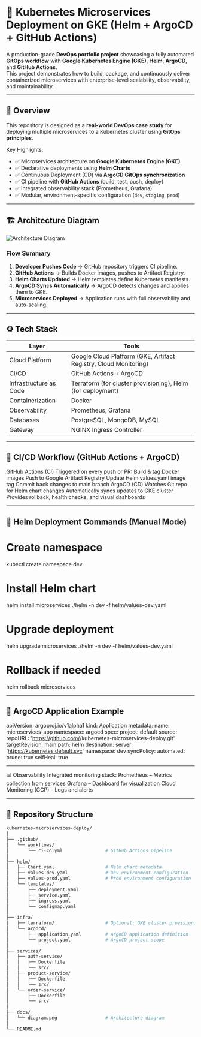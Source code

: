 # 🚀 Kubernetes Microservices Deployment on GKE (Helm + ArgoCD + GitHub Actions)

A production-grade **DevOps portfolio project** showcasing a fully automated **GitOps workflow** with **Google Kubernetes Engine (GKE)**, **Helm**, **ArgoCD**, and **GitHub Actions**.  
This project demonstrates how to build, package, and continuously deliver containerized microservices with enterprise-level scalability, observability, and maintainability.

---

## 🧠 Overview

This repository is designed as a **real-world DevOps case study** for deploying multiple microservices to a Kubernetes cluster using **GitOps principles**.

Key Highlights:
- ✅ Microservices architecture on **Google Kubernetes Engine (GKE)**
- ✅ Declarative deployments using **Helm Charts**
- ✅ Continuous Deployment (CD) via **ArgoCD GitOps synchronization**
- ✅ CI pipeline with **GitHub Actions** (build, test, push, deploy)
- ✅ Integrated observability stack (Prometheus, Grafana)
- ✅ Modular, environment-specific configuration (`dev`, `staging`, `prod`)

---

## 🏗️ Architecture Diagram

![Architecture Diagram](docs/diagram.png)

### Flow Summary
1. **Developer Pushes Code** → GitHub repository triggers CI pipeline.
2. **GitHub Actions** → Builds Docker images, pushes to Artifact Registry.
3. **Helm Charts Updated** → Helm templates define Kubernetes manifests.
4. **ArgoCD Syncs Automatically** → ArgoCD detects changes and applies them to GKE.
5. **Microservices Deployed** → Application runs with full observability and auto-scaling.

---

## ⚙️ Tech Stack

| Layer | Tools |
|-------|--------|
| Cloud Platform | Google Cloud Platform (GKE, Artifact Registry, Cloud Monitoring) |
| CI/CD | GitHub Actions + ArgoCD |
| Infrastructure as Code | Terraform (for cluster provisioning), Helm (for deployment) |
| Containerization | Docker |
| Observability | Prometheus, Grafana |
| Databases | PostgreSQL, MongoDB, MySQL |
| Gateway | NGINX Ingress Controller |

---
## 🔄 CI/CD Workflow (GitHub Actions + ArgoCD)
GitHub Actions (CI)
Triggered on every push or PR:
Build & tag Docker images
Push to Google Artifact Registry
Update Helm values.yaml image tag
Commit back changes to main branch
ArgoCD (CD)
Watches Git repo for Helm chart changes
Automatically syncs updates to GKE cluster
Provides rollback, health checks, and visual dashboards

---

## 🧰 Helm Deployment Commands (Manual Mode)
# Create namespace
kubectl create namespace dev

# Install Helm chart
helm install microservices ./helm -n dev -f helm/values-dev.yaml

# Upgrade deployment
helm upgrade microservices ./helm -n dev -f helm/values-dev.yaml

# Rollback if needed
helm rollback microservices <revision-number>

---


## 🧩 ArgoCD Application Example
apiVersion: argoproj.io/v1alpha1
kind: Application
metadata:
  name: microservices-app
  namespace: argocd
spec:
  project: default
  source:
    repoURL: 'https://github.com/<your-username>/kubernetes-microservices-deploy.git'
    targetRevision: main
    path: helm
  destination:
    server: 'https://kubernetes.default.svc'
    namespace: dev
  syncPolicy:
    automated:
      prune: true
      selfHeal: true


---


📊 Observability
Integrated monitoring stack:
Prometheus – Metrics collection from services
Grafana – Dashboard for visualization
Cloud Monitoring (GCP) – Logs and alerts

---

## 🧩 Repository Structure

```bash
kubernetes-microservices-deploy/
│
├── .github/
│   └── workflows/
│       └── ci-cd.yml                # GitHub Actions pipeline
│
├── helm/
│   ├── Chart.yaml                   # Helm chart metadata
│   ├── values-dev.yaml              # Dev environment configuration
│   ├── values-prod.yaml             # Prod environment configuration
│   └── templates/
│       ├── deployment.yaml
│       ├── service.yaml
│       ├── ingress.yaml
│       └── configmap.yaml
│
├── infra/
│   ├── terraform/                   # Optional: GKE cluster provisioning
│   └── argocd/
│       ├── application.yaml         # ArgoCD application definition
│       └── project.yaml             # ArgoCD project scope
│
├── services/
│   ├── auth-service/
│   │   ├── Dockerfile
│   │   └── src/
│   ├── product-service/
│   │   ├── Dockerfile
│   │   └── src/
│   └── order-service/
│       ├── Dockerfile
│       └── src/
│
├── docs/
│   └── diagram.png                  # Architecture diagram
│
└── README.md










